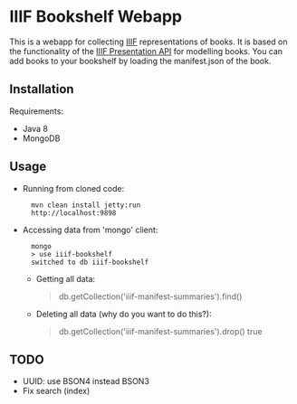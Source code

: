 IIIF Bookshelf Webapp
=====================
This is a webapp for collecting <a href="http://iiif.io">IIIF</a> representations of books.
It is based on the functionality of the <a href="http://iiif.io/api/presentation/2.0/">IIIF Presentation API</a> for modelling books.
You can add books to your bookshelf by loading the manifest.json of the book.

Installation
------------
Requirements:

* Java 8
* MongoDB

Usage
-----

* Running from cloned code:

        mvn clean install jetty:run
        http://localhost:9898

* Accessing data from 'mongo' client:

        mongo
        > use iiif-bookshelf
        switched to db iiif-bookshelf

    * Getting all data:

        > db.getCollection('iiif-manifest-summaries').find()

    * Deleting all data (why do you want to do this?):

        > db.getCollection('iiif-manifest-summaries').drop()
        true

TODO
----

* UUID: use BSON4 instead BSON3
* Fix search (index)